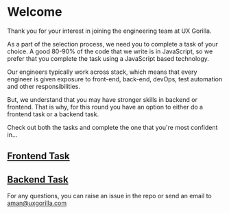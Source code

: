 Welcome
=======


Thank you for your interest in joining the engineering team at UX Gorilla.

As a part of the selection process, we need you to complete a task of your choice.
A good 80-90% of the code that we write is in JavaScript, so we prefer that you complete the task using a JavaScript based technology.

Our engineers typically work across stack, which means that every engineer is given exposure to front-end, back-end, devOps, test automation and other responsibilities. 

But, we understand that you may have stronger skills in backend or frontend. That is why, for this round you have an option to either do a frontend task or a backend task.

Check out both the tasks and complete the one that you're most confident in...


[Frontend Task](https://google.com)
------------------------------------

[Backend Task](https://google.com)
----------------------------------



For any questions, you can raise an issue in the repo or send an email to aman@uxgorilla.com 
